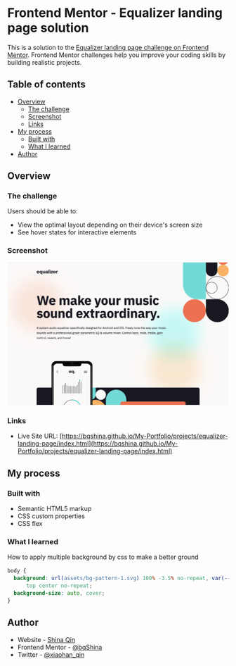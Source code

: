 # Frontend Mentor - Equalizer landing page solution

This is a solution to the [Equalizer landing page challenge on Frontend Mentor](https://www.frontendmentor.io/challenges/equalizer-landing-page-7VJ4gp3DE). Frontend Mentor challenges help you improve your coding skills by building realistic projects.

## Table of contents

- [Overview](#overview)
  - [The challenge](#the-challenge)
  - [Screenshot](#screenshot)
  - [Links](#links)
- [My process](#my-process)
  - [Built with](#built-with)
  - [What I learned](#what-i-learned)
- [Author](#author)

## Overview

### The challenge

Users should be able to:

- View the optimal layout depending on their device's screen size
- See hover states for interactive elements

### Screenshot

![](./assets/screenshot.png)

### Links

- Live Site URL: [https://bqshina.github.io/My-Portfolio/projects/equalizer-landing-page/index.html](https://bqshina.github.io/My-Portfolio/projects/equalizer-landing-page/index.html)

## My process

### Built with

- Semantic HTML5 markup
- CSS custom properties
- CSS flex

### What I learned

How to apply multiple background by css to make a better ground

```css
body {
  background: url(assets/bg-pattern-1.svg) 100% -3.5% no-repeat, var(--white) url(assets/bg-main-desktop.png)
      top center no-repeat;
  background-size: auto, cover;
}
```

## Author

- Website - [Shina Qin](https://bqshina.github.io/My-Portfolio/)
- Frontend Mentor - [@bqShina](https://www.frontendmentor.io/profile/bqShina)
- Twitter - [@xiaohan_qin](https://www.twitter.com/xiaohan_qin)
